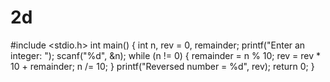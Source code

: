 # 2d
#include <stdio.h>
 int main()
 { int n, rev = 0, remainder; 
printf("Enter an integer: ");
 scanf("%d", &n);
 while (n != 0) {
 remainder = n % 10;
 rev = rev * 10 + remainder;
 n /= 10; }
 printf("Reversed number = %d", rev);
 return 0; 
}
